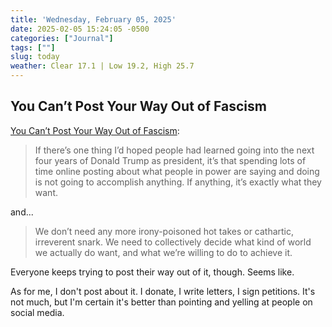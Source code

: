 ```yaml
---
title: 'Wednesday, February 05, 2025'
date: 2025-02-05 15:24:05 -0500
categories: ["Journal"]
tags: [""]
slug: today
weather: Clear 17.1 | Low 19.2, High 25.7
---
```


## You Can’t Post Your Way Out of Fascism

[You Can’t Post Your Way Out of Fascism](https://www.404media.co/you-cant-post-your-way-out-of-fascism/):

> If there’s one thing I’d hoped people had learned going into the next four years of Donald Trump as president, it’s that spending lots of time online posting about what people in power are saying and doing is not going to accomplish anything. If anything, it’s exactly what they want.

and...

> We don’t need any more irony-poisoned hot takes or cathartic, irreverent snark. We need to collectively decide what kind of world we actually do want, and what we’re willing to do to achieve it.

Everyone keeps trying to post their way out of it, though. Seems like.

As for me, I don't post about it. I donate, I write letters, I sign petitions. It's not much, but I'm certain it's better than pointing and yelling at people on social media.
